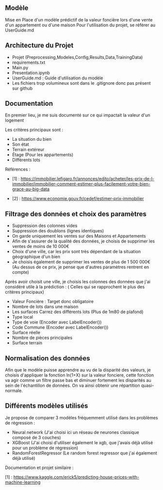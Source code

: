 ## Modèle

Mise en Place d'un modèle prédictif de la valeur foncière lors d'une vente d'un appartement ou d'une maison
Pour l'utilisation du projet, se référer au UserGuide.md

## Architecture du Projet

- Projet (Preprocessing,Modeles,Config,Results,Data,TrainingData)
- requirements.txt
- Main.py
- Presentation.ipynb
- UserGuide.md : Guide d'utilisation du modèle
- Les fichiers trop volumineux sont dans le .gitignore donc pas présent sur github

## Documentation

En premier lieu, je me suis documenté sur ce qui impactait la valeur d'un logement

Les critères principaux sont :
 - La situation du bien
 - Son état
 - Terrain extéreur
 - Étage (Pour les appartements)
 - Différents lots

Références :

 - [1] : https://immobilier.lefigaro.fr/annonces/edito/acheter/les-prix-de-l-immobilier/immobilier-comment-estimer-plus-facilement-votre-bien-grace-au-big-data

 - [2] : https://www.economie.gouv.fr/cedef/estimer-prix-immobilier

## Filtrage des données et choix des paramètres

 - Suppression des colonnes vides
 - Suppression des doublons (lignes identiques)
 - On garde uniquement les ventes sur des Maisons et Appartements
 - Afin de s'assurer de la qualité des données, je choisis de supprimer les ventes de moins de 10 000€
 - Choix d'une ville, car les prix sont très dépendant de la situation géographique d'un bien
 - Je choisis également de supprimer les ventes de plus de 1 500 000€ (Au dessus de ce prix, je pense que d'autres paramètres rentrent en compte)

Après avoir choisit une ville, je choisis les colonnes des données que j'ai considéré utile à la prédiction :
( Celles qui se rapprochent le plus des critères principaux)

- Valeur Foncière : Target donc obligatoire
- Nombre de lots dans une maison 
- Les surfaces Carrez des différents lots (Plus de 1m80 de plafond)
- Type local
- Type de voie (Encoder avec LabelEncoder())
- Code Commune (Encoder avec LabelEncoder())
- Surface réelle
- Nombre de pièces principales
- Surface terrain

## Normalisation des données

Afin que le modèle puisse apprendre au vu de la disparité des valeurs, je choisis d'appliquer la fonction ln(1+X) sur la valeur fonciere,
cette fonction va agir comme un filtre passe bas et diminuer fortement les disparités au sein de l'échantillon de données. On va ainsi obtenir une répartition quasi-normale.

## Différents modèles utilisés

 Je propose de comparer 3 modèles fréquemment utilisé dans les problèmes de régression :

 - Neural network (J'ai choisi ici un réseau de neurones classique composé de 3 couches)
 - XGBoost (J'ai choisi d'utiliser également le xgb, que j'avais déjà utilisé pour un problème de régression)
 - RandomForestRegressor (Le random forest regressor que j'ai également déjà utilisé)

 Documentation et projet similaire :

 [1] : https://www.kaggle.com/erick5/predicting-house-prices-with-machine-learning
 



